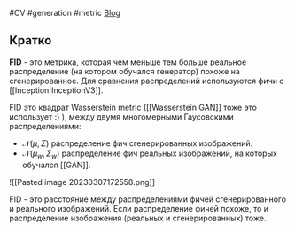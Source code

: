 #CV #generation #metric 
[Blog](https://strikingloo.github.io/wiki/fid)
## Кратко
**FID** - это метрика, которая чем меньше тем больше реальное распределение (на котором обучался генератор) похоже на сгенерированное. Для сравнения распределений используются фичи с [[Inception|InceptionV3]]. 

FID это квадрат Wasserstein metric ([[Wasserstein GAN]] тоже это использует :) ), между двумя многомерными Гаусовскими распределениями:
- $\mathcal{N}(μ,Σ)$ распределение фич сгенерированных изображений.
- $\mathcal{N}(μ_w,Σ_w)$ распределение фич реальных изображений, на которых обучался [[GAN]].

![[Pasted image 20230307172558.png]]

FID - это расстояние между распределениями фичей сгенерированного и реального изображений. Если распределение фичей похоже, то и распределение изображения (реальных и сгенерированных) тоже.  

